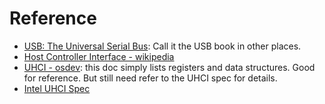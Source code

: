 # Reference
- [USB: The Universal Serial Bus](https://www.amazon.com/USB-Universal-Serial-Bus-8/dp/1717425364): Call it the USB book in other places.
- [Host Controller Interface - wikipedia](https://en.wikipedia.org/wiki/Host_controller_interface_(USB,_Firewire))
- [UHCI - osdev](https://wiki.osdev.org/Universal_Host_Controller_Interface): this doc simply lists registers and data structures. Good for reference. But still need refer to the UHCI spec for details.
- [Intel UHCI Spec](ftp://ftp.netbsd.org/pub/NetBSD/misc/blymn/uhci11d.pdf)

